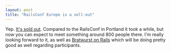 ```yaml
---
layout: post
title: "RailsConf Europe is a sell-out"
---
```

Yep. [It's sold out](http://www.railsconfeurope.com). Compared to the RailsConf in Portland it took a while, but now you can expect to meet something around 800 people there. I'm really looking forward to it, as well as [Bratwurst on Rails](http://www.bratwurst-on-rails.com) which will be doing pretty good as well regarding participants.